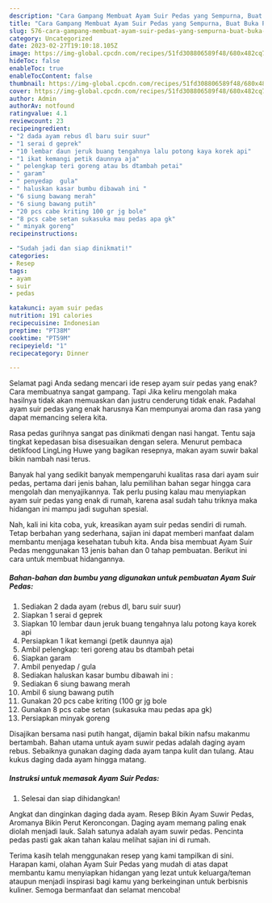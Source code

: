 ```yaml
---
description: "Cara Gampang Membuat Ayam Suir Pedas yang Sempurna, Buat Buka Puasa Enak"
title: "Cara Gampang Membuat Ayam Suir Pedas yang Sempurna, Buat Buka Puasa Enak"
slug: 576-cara-gampang-membuat-ayam-suir-pedas-yang-sempurna-buat-buka-puasa-enak
category: Uncategorized
date: 2023-02-27T19:10:18.105Z
image: https://img-global.cpcdn.com/recipes/51fd308806589f48/680x482cq70/ayam-suir-pedas-foto-resep-utama.jpg
hideToc: false
enableToc: true
enableTocContent: false
thumbnail: https://img-global.cpcdn.com/recipes/51fd308806589f48/680x482cq70/ayam-suir-pedas-foto-resep-utama.jpg
cover: https://img-global.cpcdn.com/recipes/51fd308806589f48/680x482cq70/ayam-suir-pedas-foto-resep-utama.jpg
author: Admin
authorAv: notfound
ratingvalue: 4.1
reviewcount: 23
recipeingredient:
- "2 dada ayam rebus dl baru suir suur"
- "1 serai d geprek"
- "10 lembar daun jeruk buang tengahnya lalu potong kaya korek api"
- "1 ikat kemangi petik daunnya aja"
- " pelengkap teri goreng atau bs dtambah petai"
- " garam"
- " penyedap  gula"
- " haluskan kasar bumbu dibawah ini "
- "6 siung bawang merah"
- "6 siung bawang putih"
- "20 pcs cabe kriting 100 gr jg bole"
- "8 pcs cabe setan sukasuka mau pedas apa gk"
- " minyak goreng"
recipeinstructions:

- "Sudah jadi dan siap dinikmati!"
categories:
- Resep
tags:
- ayam
- suir
- pedas

katakunci: ayam suir pedas 
nutrition: 191 calories
recipecuisine: Indonesian
preptime: "PT38M"
cooktime: "PT59M"
recipeyield: "1"
recipecategory: Dinner

---
```



Selamat pagi Anda sedang mencari ide resep ayam suir pedas yang enak? Cara membuatnya sangat gampang. Tapi Jika keliru mengolah maka hasilnya tidak akan memuaskan dan justru cenderung tidak enak. Padahal ayam suir pedas yang enak harusnya Kan mempunyai aroma dan rasa yang dapat memancing selera kita.


Rasa pedas gurihnya sangat pas dinikmati dengan nasi hangat. Tentu saja tingkat kepedasan bisa disesuaikan dengan selera. Menurut pembaca detikfood LingLing Huwe yang bagikan resepnya, makan ayam suwir bakal bikin nambah nasi terus.

Banyak hal yang sedikit banyak mempengaruhi kualitas rasa dari ayam suir pedas, pertama dari jenis bahan, lalu pemilihan bahan segar hingga cara mengolah dan menyajikannya. Tak perlu pusing kalau mau menyiapkan ayam suir pedas yang enak di rumah, karena asal sudah tahu triknya maka hidangan ini mampu jadi suguhan spesial.


Nah, kali ini kita coba, yuk, kreasikan ayam suir pedas sendiri di rumah. Tetap berbahan yang sederhana, sajian ini dapat memberi manfaat dalam membantu menjaga kesehatan tubuh kita. Anda bisa membuat Ayam Suir Pedas menggunakan 13 jenis bahan dan 0 tahap pembuatan. Berikut ini cara untuk membuat hidangannya.

<!--inarticleads1-->

##### Bahan-bahan dan bumbu yang digunakan untuk pembuatan Ayam Suir Pedas:

1. Sediakan 2 dada ayam (rebus dl, baru suir suur)
1. Siapkan 1 serai d geprek
1. Siapkan 10 lembar daun jeruk buang tengahnya lalu potong kaya korek api
1. Persiapkan 1 ikat kemangi (petik daunnya aja)
1. Ambil  pelengkap: teri goreng atau bs dtambah petai
1. Siapkan  garam
1. Ambil  penyedap / gula
1. Sediakan  haluskan kasar bumbu dibawah ini :
1. Sediakan 6 siung bawang merah
1. Ambil 6 siung bawang putih
1. Gunakan 20 pcs cabe kriting (100 gr jg bole
1. Gunakan 8 pcs cabe setan (sukasuka mau pedas apa gk)
1. Persiapkan  minyak goreng


Disajikan bersama nasi putih hangat, dijamin bakal bikin nafsu makanmu bertambah. Bahan utama untuk ayam suwir pedas adalah daging ayam rebus. Sebaiknya gunakan daging dada ayam tanpa kulit dan tulang. Atau kukus daging dada ayam hingga matang. 

<!--inarticleads2-->

##### Instruksi untuk memasak Ayam Suir Pedas:


1. Selesai dan siap dihidangkan!

Angkat dan dinginkan daging dada ayam. Resep Bikin Ayam Suwir Pedas, Aromanya Bikin Perut Keroncongan. Daging ayam memang paling enak diolah menjadi lauk. Salah satunya adalah ayam suwir pedas. Pencinta pedas pasti gak akan tahan kalau melihat sajian ini di rumah. 

Terima kasih telah menggunakan resep yang kami tampilkan di sini. Harapan kami, olahan Ayam Suir Pedas yang mudah di atas dapat membantu kamu menyiapkan hidangan yang lezat untuk keluarga/teman ataupun menjadi inspirasi bagi kamu yang berkeinginan untuk berbisnis kuliner. Semoga bermanfaat dan selamat mencoba!
